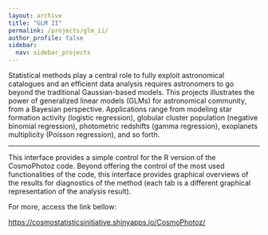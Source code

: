 ```yaml
---
layout: archive
title: "GLM II"
permalink: /projects/glm_ii/
author_profile: false
sidebar:
  nav: sidebar_projects
---
```


Statistical methods play a central role  to fully exploit astronomical
catalogues and an  efficient  data analysis requires astronomers to go beyond
the traditional Gaussian-based models. This projects illustrates the power of
generalized linear models (GLMs) for astronomical community, from a Bayesian
perspective.  Applications range from modeling star formation activity
(logistic regression), globular cluster population (negative binomial
regression), photometric redshifts (gamma regression), exoplanets multiplicity
(Poisson regression), and so forth.

---

 This interface provides a simple control for the R version of the CosmoPhotoz
 code. Beyond offering the control of the most used functionalities of the code,
 this interface provides graphical overviews of the results for diagnostics of
 the method (each tab is a different graphical representation of the analysis
 result).

 For more, access the link bellow:

 https://cosmostatisticsinitiative.shinyapps.io/CosmoPhotoz/
